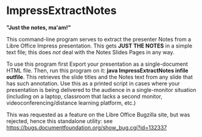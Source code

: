# ImpressExtractNotes
**"Just the notes, ma'am!"**

This command-line program serves to extract the presenter Notes from a Libre Office Impress presentation. This gets **JUST THE NOTES** in a simple text file; this does *not* deal with the Notes Slides Pages in any way. 

To use this program first Export your presentation as a single-document HTML file. Then, run this program on it: **java ImpressExtractNotes infile outfile**. This retrieves the slide titles and the Notes text from any slide that has such annotation. Use this as a printed script in cases where your presentation is being delivered to the audience in a single-monitor situation (including on a laptop, classroom that lacks a second monitor, videoconferencing/distance learning platform, etc.)

This was requested as a feature on the Libre Office Bugzilla site, but was rejected, hence this standalone utility: see https://bugs.documentfoundation.org/show_bug.cgi?id=132337
